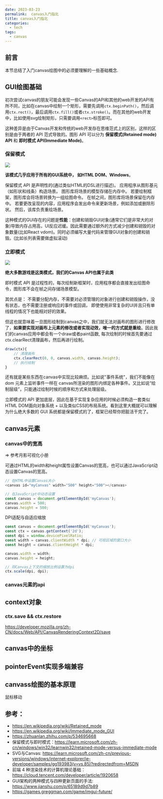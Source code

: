 ```yaml
---
date: 2023-03-23
permalink:  canvas入门指北
title: canvas入门指北
categories: 
  - tech
tags:
  - canvas
---
```


## 前言

本节总结了入门canvas绘图中的必须要理解的一些基础概念.

## GUI绘图基础

初次尝试canvas的朋友可能会发现一些Canvas的API和其他的web开发的API有所不同，比如在canvas中绘制一个矩形，需要先调用`ctx.beginPath()`，然后调用`ctx.rect()`，最后调用`ctx.fill()`或者`ctx.stroke()`。而在其他的web开发中，比如使用svg绘制矩形，只需要调用`<rect>`标签即可。

这种差异是由于Canvas开发和传统的web开发存在思维范式上的区别，这样的区别是由于两者的 API 范式导致的。图形 API 可以分为 **保留模式(Retained mode) API** 和 **即时模式 API(Immediate Mode)**。 

### 保留模式

![](https://learn.microsoft.com/zh-cn/windows/win32/learnwin32/images/graphics06.png)

**该模式几乎应用于所有的GUI系统中， 如HTML DOM、Windows**。

保留模式 API 是声明性的(通过类似HTML的DSL进行描述)。 应用程序从图形基元（如形状和线条）构造场景。 图形库将场景的模型存储在内存中。 若要绘制框架，图形库会将场景转换为一组绘图命令。 在帧之间，图形库将场景保留在内存中。 若要更改呈现的内容，应用程序会发出命令来更新场景，例如添加或删除形状。 然后，该库负责重绘场景。

这种模式的GUI存在的问题是**性能**：创建和销毁GUI对象(通常它们是非常大的对象)导致内存占用高，UI反应迟缓。因此需要通过额外的方式减少创建和销毁的对象数量(比如React vdom)。同时必须编写大量代码来管理GUI对象的创建和销毁。(比如长列表需要做虚拟滚动)

### 立即模式

![](https://learn.microsoft.com/zh-cn/windows/win32/learnwin32/images/graphics07.png)

**绝大多数游戏是这类模式，我们的Canvas API也属于此类**

即时模式 API 是过程性的，每次绘制新框架时，应用程序都会直接发出绘图命令，图形库不会在帧之间存储场景模型。

其优点是： 不需要分配内存，不需要对必须管理的对象进行创建和销毁操作，没有状态，也不需要注册或响应的事件或回调， 即使使用非常复杂的UI并且只有单线程的情况下也能相对好的效果。

但这也就意味着一旦图形绘制到canvas之中，我们就无法对画布的图形进行修改了，**如果要实现对画布上元素的修改或者实现动效，唯一的方式就是重绘**。因此我们的canvas应用中都会有一个draw或者paint函数, 每次绘制的时候首先要通过ctx.clearRect清理画布，然后再进行绘制。
```js
draw(ctx){
    // 清理画布
    ctx.clearRect(0, 0, canvas.width, canvas.height);
    // 执行绘制
}
```
还有就是某些东西在canvas中实现比较麻烦。比如说"事件系统"，我们不能像在 dom 元素上监听事件一样在 canvas所渲染的图形内绑定各种事件。又比如说“绘制层级”，只能通过绘制时候的顺序和方式来处理层级。

立即模式的 API 更加底层，因此在基于实现复杂应用的时候必须构造一套类似HTML DOM面向对象系统 + 以及类似CSS的布局系统。看到这里大概就可以理解为什么绝大多数的 GUI 系统都是保留模式的了，框架已经帮你把脏活干完了。

## canvas元素

### canvas中的宽高

=> 参考月影可视化小册

可通过HTML的width和height属性设置Canvas的宽高，也可以通过JavaScript动态设置Canvas的宽高。
```js
// 在HTML中设置Canvas大小
<canvas id="myCanvas" width="500" height="500"></canvas>

// 在JavaScript中动态设置
const canvas = document.getElementById('myCanvas');
canvas.width = 500;
canvas.height = 500;
```
DPI适配与自适应缩放
```js
const canvas = document.getElementById('myCanvas');
const ctx = canvas.getContext('2d');
const dpi = window.devicePixelRatio;
const width = canvas.clientWidth * dpi; // 可视区域的窗口大小
const height = canvas.clientHeight * dpi;

canvas.width = width;
canvas.height = height;

// 将Canvas上下文的缩放比例设置为dpi
ctx.scale(dpi, dpi);
```
### canvas元素的api

## context对象

### ctx.save && ctx.restore

https://developer.mozilla.org/zh-CN/docs/Web/API/CanvasRenderingContext2D/save


## canvas中的坐标


## pointerEvent实现多端兼容


## canvass绘图的基本原理
鼠标移动


## 参考：
* https://en.wikipedia.org/wiki/Retained_mode
* https://en.wikipedia.org/wiki/Immediate_mode_GUI
* https://zhuanlan.zhihu.com/p/534695668
* 保留模式与即时模式：https://learn.microsoft.com/zh-cn/windows/win32/learnwin32/retained-mode-versus-immediate-mode
* SVG与Canvas: https://learn.microsoft.com/zh-cn/previous-versions/windows/internet-explorer/ie-developer/samples/gg193983(v=vs.85)?redirectedfrom=MSDN
* 前端 4 种渲染技术的计算机理论基础： https://cloud.tencent.com/developer/article/1920658
* GUI架构的两种模式与四种更新页面的手法: https://www.jianshu.com/p/65189d9d7b89
* https://games.greggman.com/game/imgui-future/
